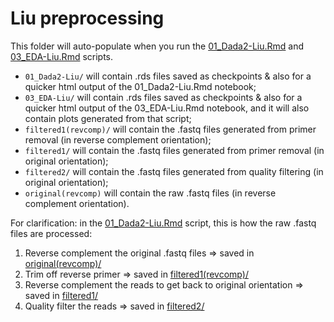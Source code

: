 # Liu preprocessing

This folder will auto-populate when you run the [01_Dada2-Liu.Rmd](../../../../scripts/analysis-individual/Liu-2020/01_Dada2-Liu.Rmd) and [03_EDA-Liu.Rmd](../../../../scripts/analysis-individual/Liu-2020/03_EDA-Liu.Rmd) scripts.
- `01_Dada2-Liu/` will contain .rds files saved as checkpoints & also for a quicker html output of the 01_Dada2-Liu.Rmd notebook;
- `03_EDA-Liu/` will contain .rds files saved as checkpoints & also for a quicker html output of the 03_EDA-Liu.Rmd notebook, and it will also contain plots generated from that script;
- `filtered1(revcomp)/` will contain the .fastq files generated from primer removal (in reverse complement orientation);
- `filtered1/` will contain the .fastq files generated from primer removal (in original orientation);
- `filtered2/` will contain the .fastq files generated from quality filtering (in original orientation);
- `original(revcomp)` will contain the raw .fastq files (in reverse complement orientation).

For clarification: in the [01_Dada2-Liu.Rmd](../../../../scripts/analysis-individual/Liu-2020/01_Dada2-Liu.Rmd) script, this is how the raw .fastq files are processed:
1. Reverse complement the original .fastq files => saved in [original(revcomp)/](./original(revcomp)/)
2. Trim off reverse primer => saved in [filtered1(revcomp)/](./filtered1(revcomp)/)
3. Reverse complement the reads to get back to original orientation => saved in [filtered1/](./filtered1/)
4. Quality filter the reads => saved in [filtered2/](./filtered2/)
